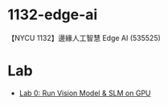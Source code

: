 # 1132-edge-ai

【NYCU 1132】邊緣人工智慧 Edge AI (535525)

# Lab

- [Lab 0: Run Vision Model & SLM on GPU](https://github.com/AndyChiangSH/1132-edge-ai/tree/main/Lab/Lab_0)